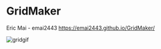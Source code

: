 # GridMaker
Eric Mai - emai2443
https://emai2443.github.io/GridMaker/

![gridgif](https://user-images.githubusercontent.com/38331210/176986557-a78bbf7f-77ef-4534-a9f8-ce90be7e0c7c.gif)

